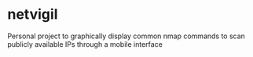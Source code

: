 # netvigil
Personal project to graphically display common nmap commands to scan publicly available IPs through a mobile interface
